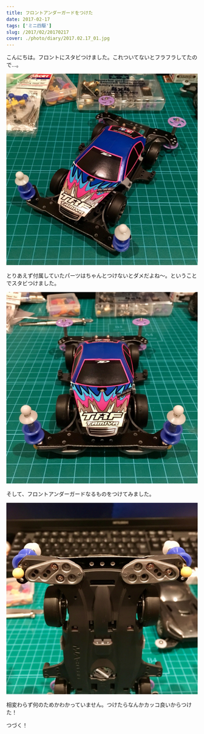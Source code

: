 ```yaml
---
title: フロントアンダーガードをつけた
date: 2017-02-17
tags: ['ミニ四駆']
slug: /2017/02/20170217
cover: ./photo/diary/2017.02.17_01.jpg
---
```


<p class="sentence">
こんにちは。フロントにスタビつけました。これついてないとフラフラしてたので…。
</p>
<div class="center"><img class="img-fluid" src="./photo/diary/2017.02.17_01.jpg"></div>
<p class="sentence spacing">とりあえず付属していたパーツはちゃんとつけないとダメだよね〜。ということでスタビつけました。</p>
<div class="center"><img class="img-fluid" src="./photo/diary/2017.02.17_02.jpg"></div>
<p class="sentence spacing">そして、フロントアンダーガードなるものをつけてみました。</p>
<div class="center"><img class="img-fluid" src="./photo/diary/2017.02.17_03.jpg"></div>
<p class="sentence spacing">相変わらず何のためかわかっていません。つけたらなんかカッコ良いからつけた！</p>
<p class="sentence spacing">つづく！</p>

